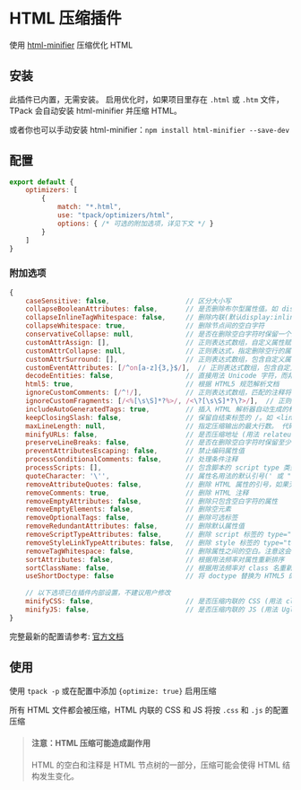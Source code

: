# HTML 压缩插件
使用 [html-minifier](https://github.com/kangax/html-minifier) 压缩优化 HTML

## 安装
此插件已内置，无需安装。
启用优化时，如果项目里存在 `.html` 或 `.htm` 文件，TPack 会自动安装 html-minifier 并压缩 HTML。

或者你也可以手动安装 html-minifier：`npm install html-minifier --save-dev`

## 配置
```js
export default {
	optimizers: [
		{
			match: "*.html",
			use: "tpack/optimizers/html",
			options: { /* 可选的附加选项，详见下文 */ }
		}
	]
}
```

### 附加选项
```js
{
	caseSensitive: false, 	            	// 区分大小写
	collapseBooleanAttributes: false,   	// 是否删除布尔型属性值。如 disabled="disabled" → disabled
	collapseInlineTagWhitespace: false, 	// 删除内联(默认display:inline)标签中间的空白。仅当 collapseWhitespace=true 时有效
	collapseWhitespace: true,               // 删除节点间的空白字符
	conservativeCollapse: null,             // 是否在删除空白字符时保留一个空格。 仅当 collapseWhitespace=true 时有效
	customAttrAssign: [],                   // 正则表达式数组，自定义属性赋值表达式。如 <div flex?="{{mode != cover}}"></div>
	customAttrCollapse: null,               // 正则表达式，指定删除空行的属性。如 /ng-class/
	customAttrSurround: [],                 // 正则表达式数组，包含自定义属性前后缀。 如 <input {{#if value}}checked="checked"{{/if}}>
	customEventAttributes: [/^on[a-z]{3,}$/],  // 正则表达式数组，包含自定义事件属性。主要用于提取 JS 代码以压缩。 如 ng-click
	decodeEntities: false,                  // 直接用法 Unicode 字符，而非转义字符
	html5: true,                            // 根据 HTML5 规范解析文档
	ignoreCustomComments: [/^!/],           // 正则表达式数组，匹配的注释将不被处理
	ignoreCustomFragments: [/<%[\s\S]*?%>/, /<\?[\s\S]*?\?>/],  // 正则表达式数组，匹配的标签将不被处理。 (如 <?php ... ?>, {{ ... }}
	includeAutoGeneratedTags: true,         // 插入 HTML 解析器自动生成的标签
	keepClosingSlash: false,                // 保留自结束标签的 /。如 <link /> 中的 /
	maxLineLength: null,                    // 指定压缩输出的最大行数。 代码会在标签位置自动换行
	minifyURLs: false,                      // 是否压缩地址 (用法 relateurl)(可以是 true, Object 或 (text, inline) => string)
	preserveLineBreaks: false,              // 是否在删除空白字符时保留至少一个换行。 仅当 collapseWhitespace=true 时有效
	preventAttributesEscaping: false,       // 禁止编码属性值
	processConditionalComments: false,      // 处理条件注释
	processScripts: [],                     // 包含脚本的 script type 类型。 如 text/ng-template, text/x-handlebars-template
	quoteCharacter: '\'',                   // 属性名用法的默认引号(' 或 ")
	removeAttributeQuotes: false,           // 删除 HTML 属性的引号，如果无法删除则不删除
	removeComments: true,                   // 删除 HTML 注释
	removeEmptyAttributes: false,           // 删除只包含空白字符的属性
	removeEmptyElements: false,             // 删除空元素
	removeOptionalTags: false,              // 删除可选标签
	removeRedundantAttributes: false,       // 删除默认属性值
	removeScriptTypeAttributes: false,      // 删除 script 标签的 type="text/javascript" 属性，保留其它 type 类型
	removeStyleLinkTypeAttributes: false,   // 删除 style 标签的 type="text/css" 属性，保留其它 type 类型
	removeTagWhitespace: false,             // 删除属性之间的空白。注意这会导致生成非标准的 HTML
	sortAttributes: false,                  // 根据用法频率对属性重新排序
	sortClassName: false,                   // 根据用法频率对 class 名重新排序
	useShortDoctype: false                  // 将 doctype 替换为 HTML5 的简短 doctype
	
	// 以下选项已在插件内部设置，不建议用户修改
	minifyCSS: false,                       // 是否压缩内联的 CSS (用法 clean-css)(可以是 true, Object 或 (text, inline) => string)
	minifyJS: false,                        // 是否压缩内联的 JS (用法 UglifyJS) (可以是 true, Object 或 (text, inline) => string)
}
```
完整最新的配置请参考: [官方文档](https://github.com/kangax/html-minifier)

## 使用
使用 `tpack -p` 或在配置中添加 `{optimize: true}` 启用压缩

所有 HTML 文件都会被压缩，HTML 内联的 CSS 和 JS 将按 `.css` 和 `.js` 的配置压缩

> #### 注意：HTML 压缩可能造成副作用
> HTML 的空白和注释是 HTML 节点树的一部分，压缩可能会使得 HTML 结构发生变化。